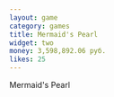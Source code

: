 ```yaml
---
layout: game
category: games
title: Mermaid's Pearl
widget: two
money: 3,598,892.06 руб.
likes: 25
---
```


Mermaid's Pearl
